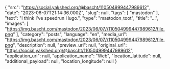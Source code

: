 {
  "src": "https://social.yakshed.org/@bascht/110504999447989612",
  "date": "2023-06-07T21:14:36.000Z",
  "slug": null,
  "tags": [
    "mastodon"
  ],
  "text": "I think I've speedrun Hugo.",
  "type": "mastodon_toot",
  "title": "…",
  "images": [
    "https://img.bascht.com/mastodon/2023/06/07//110504999447989612/file.png"
  ],
  "category": "posts",
  "language": "en",
  "media_url": "https://img.bascht.com/mastodon/2023/06/07//110504999447989612/file.png",
  "description": null,
  "preview_url": null,
  "original_url": "https://social.yakshed.org/@bascht/110504999447989612",
  "application_url": null,
  "application_name": "Web",
  "location_latitude": null,
  "additional_payload": null,
  "location_longitude": null
}